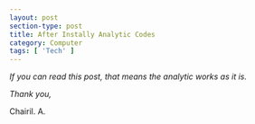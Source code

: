 ```yaml
---
layout: post
section-type: post
title: After Instally Analytic Codes
category: Computer
tags: [ 'Tech' ]
---
```

<i>If you can read this post, that means the analytic works as it is.</i>

<i>Thank you,</i>

Chairil. A.
